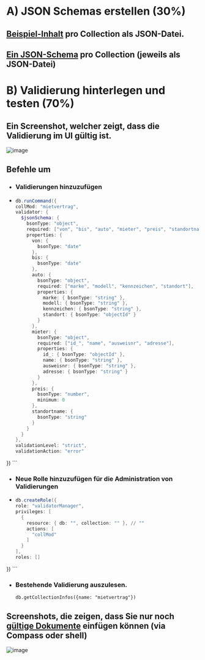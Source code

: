 # A) JSON Schemas erstellen (30%)
## [Beispiel-Inhalt](src/beispiele/) pro Collection als JSON-Datei.
## [Ein JSON-Schema](src/schemas/) pro Collection (jeweils als JSON-Datei)
# B) Validierung hinterlegen und testen (70%)
## Ein Screenshot, welcher zeigt, dass die Validierung im UI gültig ist.
![image](https://github.com/user-attachments/assets/5d4b7c57-3640-4cb4-9ad6-0c64606a076f)
## Befehle um
- ### Validierungen hinzuzufügen
- ```powershell
  db.runCommand({
  collMod: "mietvertrag",
  validator: {
    $jsonSchema: {
      bsonType: "object",
      required: ["von", "bis", "auto", "mieter", "preis", "standortname"],
      properties: {
        von: {
          bsonType: "date"
        },
        bis: {
          bsonType: "date"
        },
        auto: {
          bsonType: "object",
          required: ["marke", "modell", "kennzeichen", "standort"],
          properties: {
            marke: { bsonType: "string" },
            modell: { bsonType: "string" },
            kennzeichen: { bsonType: "string" },
            standort: { bsonType: "objectId" }
          }
        },
        mieter: {
          bsonType: "object",
          required: ["id_", "name", "ausweisnr", "adresse"],
          properties: {
            id_: { bsonType: "objectId" },
            name: { bsonType: "string" },
            ausweisnr: { bsonType: "string" },
            adresse: { bsonType: "string" }
          }
        },
        preis: {
          bsonType: "number",
          minimum: 0
        },
        standortname: {
          bsonType: "string"
        }
      }
    }
  },
  validationLevel: "strict",
  validationAction: "error"
})
    ```
- ### Neue Rolle hinzuzufügen für die Administration von Validierungen
- ```powershell
  db.createRole({
  role: "validatorManager",
  privileges: [
    {
      resource: { db: "", collection: "" }, // ""
      actions: [
        "collMod"
      ]
    }
  ],
  roles: []
})
    ```
- ### Bestehende Validierung auszulesen.
  ```powerhsell
  db.getCollectionInfos({name: "mietvertrag"})
  ```
## Screenshots, die zeigen, dass Sie nur noch [gültige Dokumente](src/wrongData.js) einfügen können (via Compass oder shell)
![image](https://github.com/user-attachments/assets/80d5c5df-3050-4480-bd07-6af33bb8cda1)
